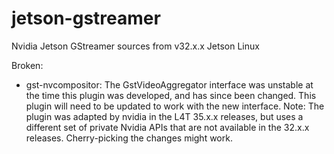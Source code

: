 # jetson-gstreamer
Nvidia Jetson GStreamer sources from v32.x.x Jetson Linux

Broken:
- gst-nvcompositor: The GstVideoAggregator interface was unstable at the time this plugin was developed,
    and has since been changed. This plugin will need to be updated to work with the new interface.
    Note: The plugin was adapted by nvidia in the L4T 35.x.x releases, but uses a different set of
    private Nvidia APIs that are not available in the 32.x.x releases.
    Cherry-picking the changes might work.